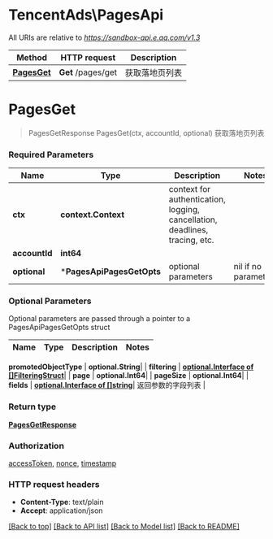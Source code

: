 # TencentAds\PagesApi

All URIs are relative to *https://sandbox-api.e.qq.com/v1.3*

Method | HTTP request | Description
------------- | ------------- | -------------
[**PagesGet**](PagesApi.md#PagesGet) | **Get** /pages/get | 获取落地页列表


# **PagesGet**
> PagesGetResponse PagesGet(ctx, accountId, optional)
获取落地页列表

### Required Parameters

Name | Type | Description  | Notes
------------- | ------------- | ------------- | -------------
 **ctx** | **context.Context** | context for authentication, logging, cancellation, deadlines, tracing, etc.
  **accountId** | **int64**|  | 
 **optional** | ***PagesApiPagesGetOpts** | optional parameters | nil if no parameters

### Optional Parameters
Optional parameters are passed through a pointer to a PagesApiPagesGetOpts struct

Name | Type | Description  | Notes
------------- | ------------- | ------------- | -------------

 **promotedObjectType** | **optional.String**|  | 
 **filtering** | [**optional.Interface of []FilteringStruct**](FilteringStruct.md)|  | 
 **page** | **optional.Int64**|  | 
 **pageSize** | **optional.Int64**|  | 
 **fields** | [**optional.Interface of []string**](string.md)| 返回参数的字段列表 | 

### Return type

[**PagesGetResponse**](PagesGetResponse.md)

### Authorization

[accessToken](../README.md#accessToken), [nonce](../README.md#nonce), [timestamp](../README.md#timestamp)

### HTTP request headers

 - **Content-Type**: text/plain
 - **Accept**: application/json

[[Back to top]](#) [[Back to API list]](../README.md#documentation-for-api-endpoints) [[Back to Model list]](../README.md#documentation-for-models) [[Back to README]](../README.md)

